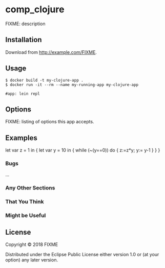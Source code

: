 # comp_clojure

FIXME: description

## Installation

Download from http://example.com/FIXME.

## Usage

    $ docker build -t my-clojure-app .
    $ docker run -it --rm --name my-running-app my-clojure-app
    
    #app: lein repl

## Options

FIXME: listing of options this app accepts.

## Examples
   let var z = 1 
    in { 
        let var y = 10 
            in {
                while (~(y==0)) 
                    do {
                    z:=z*y; 
                    y:= y-1
                    }
                }
        }

### Bugs

...

### Any Other Sections
### That You Think
### Might be Useful

## License

Copyright © 2018 FIXME

Distributed under the Eclipse Public License either version 1.0 or (at
your option) any later version.
